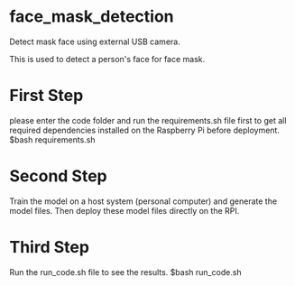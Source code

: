 # face_mask_detection
Detect mask face using external USB camera.

This is used to detect a person's face for face mask.

# First Step
please enter the code folder and run the requirements.sh file first to get all required dependencies installed on the Raspberry Pi before deployment.
$bash requirements.sh

# Second Step
Train the model on a host system (personal computer) and generate the model files.
Then deploy these model files directly on the RPI.

# Third Step
Run the run_code.sh file to see the results.
$bash run_code.sh
